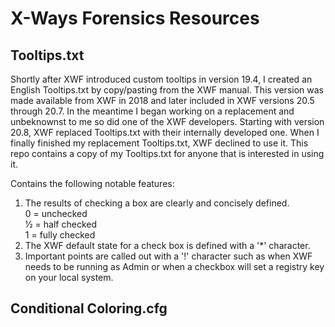 # X-Ways Forensics Resources

## Tooltips.txt
Shortly after XWF introduced custom tooltips in version 19.4, I created an English Tooltips.txt by copy/pasting from the XWF manual.  This version was made available from XWF in 2018 and later included in XWF versions 20.5 through 20.7.  In the meantime I began working on a replacement and unbeknownst to me so did one of the XWF developers.  Starting with version 20.8, XWF replaced Tooltips.txt with their internally developed one.  When I finally finished my replacement Tooltips.txt, XWF declined to use it.  This repo contains a copy of my Tooltips.txt for anyone that is interested in using it.

Contains the following notable features:
1. The results of checking a box are clearly and concisely defined.  
   0 = unchecked  
   ½ = half checked  
   1 = fully checked
3. The XWF default state for a check box is defined with a '*' character.
4. Important points are called out with a '!' character such as when XWF needs to be running as Admin or when a checkbox will set a registry key on your local system.

## Conditional Coloring.cfg
